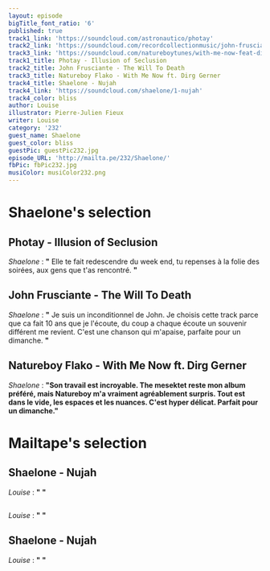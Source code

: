 ```yaml
---
layout: episode
bigTitle_font_ratio: '6'
published: true
track1_link: 'https://soundcloud.com/astronautico/photay'
track2_link: 'https://soundcloud.com/recordcollectionmusic/john-frusciante-the-will-to'
track3_link: 'https://soundcloud.com/natureboytunes/with-me-now-feat-dirg-gerner'
track1_title: Photay - Illusion of Seclusion
track2_title: John Frusciante - The Will To Death
track3_title: Natureboy Flako - With Me Now ft. Dirg Gerner
track4_title: Shaelone - Nujah
track4_link: 'https://soundcloud.com/shaelone/1-nujah'
track4_color: bliss
author: Louise
illustrator: Pierre-Julien Fieux
writer: Louise
category: '232'
guest_name: Shaelone
guest_color: bliss
guestPic: guestPic232.jpg
episode_URL: 'http://mailta.pe/232/Shaelone/'
fbPic: fbPic232.jpg
musiColor: musiColor232.png
---
```

<p id="introduction"></p>

# **Shaelone's selection**

## Photay - Illusion of Seclusion
_Shaelone_ : **"** Elle te fait redescendre du week end, tu repenses à la folie des soirées, aux gens que t'as rencontré. **"**

## John Frusciante - The Will To Death
_Shaelone_ : **"** Je suis un inconditionnel de John. Je choisis cette track parce que ca fait 10 ans que je l'écoute, du coup a chaque écoute un souvenir différent me revient. C'est une chanson qui m'apaise, parfaite pour un dimanche. **"**

## Natureboy Flako - With Me Now ft. Dirg Gerner
_Shaelone_ : **"**Son travail est incroyable. The mesektet reste mon album préféré, mais Natureboy m'a vraiment agréablement surpris.  Tout est dans le vide, les espaces et les nuances. C'est hyper délicat. Parfait pour un dimanche.**"**

# **Mailtape's selection**

## Shaelone - Nujah
_Louise_ : **"** **"**

## 
_Louise_ : **"** **"**

## Shaelone - Nujah
_Louise_ : **"** **"**

<p id="outroduction"></p>
